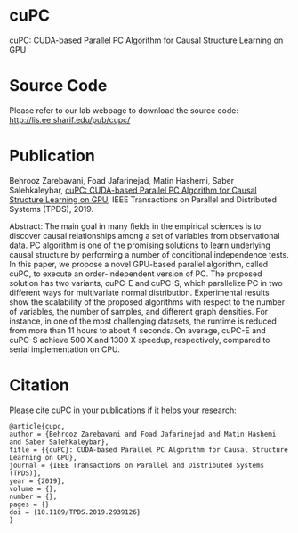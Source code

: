 # cuPC

cuPC: CUDA-based Parallel PC Algorithm for Causal Structure Learning on GPU

# Source Code

Please refer to our lab webpage to download the source code:
http://lis.ee.sharif.edu/pub/cupc/

# Publication

Behrooz Zarebavani, Foad Jafarinejad, Matin Hashemi, Saber Salehkaleybar, [cuPC: CUDA-based Parallel PC Algorithm for Causal Structure Learning on GPU](https://ieeexplore.ieee.org/document/8823064), IEEE Transactions on Parallel and Distributed Systems (TPDS), 2019.

Abstract: The main goal in many fields in the empirical sciences is to discover causal relationships among a set of variables from observational data. PC algorithm is one of the promising solutions to learn underlying causal structure by performing a number of conditional independence tests. In this paper, we propose a novel GPU-based parallel algorithm, called cuPC, to execute an order-independent version of PC. The proposed solution has two variants, cuPC-E and cuPC-S, which parallelize PC in two different ways for multivariate normal distribution. Experimental results show the scalability of the proposed algorithms with respect to the number of variables, the number of samples, and different graph densities. For instance, in one of the most challenging datasets, the runtime is reduced from more than 11 hours to about 4 seconds. On average, cuPC-E and cuPC-S achieve 500 X and 1300 X speedup, respectively, compared to serial implementation on CPU.

# Citation

Please cite cuPC in your publications if it helps your research:
```
@article{cupc,
author = {Behrooz Zarebavani and Foad Jafarinejad and Matin Hashemi and Saber Salehkaleybar},
title = {{cuPC}: CUDA-based Parallel PC Algorithm for Causal Structure Learning on GPU},
journal = {IEEE Transactions on Parallel and Distributed Systems (TPDS)},
year = {2019},
volume = {},
number = {},
pages = {}
doi = {10.1109/TPDS.2019.2939126}
} 
```
